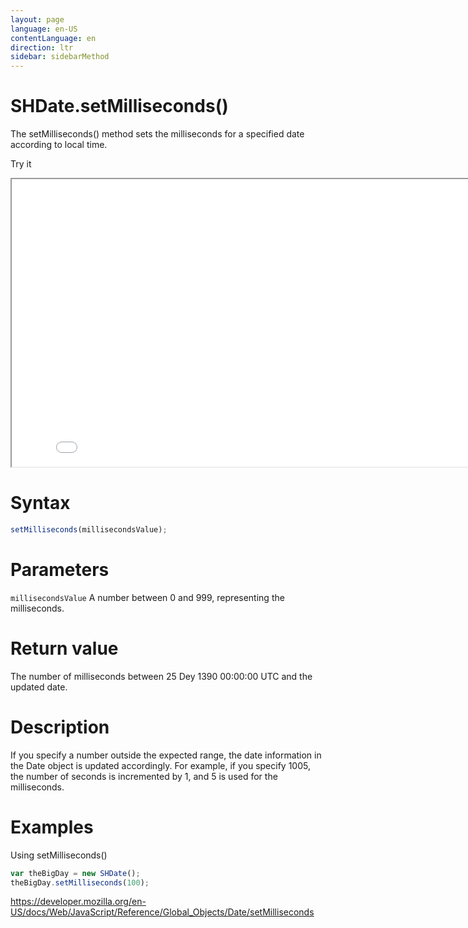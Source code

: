 ```yaml
---
layout: page
language: en-US
contentLanguage: en
direction: ltr
sidebar: sidebarMethod
---
```


# SHDate.setMilliseconds()

The setMilliseconds() method sets the milliseconds for a specified date according to local time.

Try it

<iframe style="width: 830px; height: 460px;" src="/SHDateTime-js/examples/live.html?function=setMilliseconds" title="MDN Web Docs Interactive Example" loading="lazy"></iframe>
<br/>

# Syntax

```js
setMilliseconds(millisecondsValue);
```

# Parameters

<code>millisecondsValue</code>
A number between 0 and 999, representing the milliseconds.

# Return value

The number of milliseconds between 25 Dey 1390 00:00:00 UTC and the updated date.

# Description

If you specify a number outside the expected range, the date information in the Date object is updated accordingly. For example, if you specify 1005, the number of seconds is incremented by 1, and 5 is used for the milliseconds.

# Examples

Using setMilliseconds()

```js
var theBigDay = new SHDate();
theBigDay.setMilliseconds(100);
```

https://developer.mozilla.org/en-US/docs/Web/JavaScript/Reference/Global_Objects/Date/setMilliseconds
